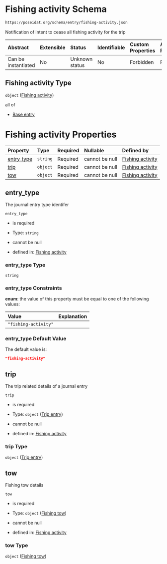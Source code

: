# Fishing activity Schema

```txt
https://poseidat.org/schema/entry/fishing-activity.json
```

Notification of intent to cease all fishing activity for the trip

| Abstract            | Extensible | Status         | Identifiable | Custom Properties | Additional Properties | Access Restrictions | Defined In                                                                          |
| :------------------ | :--------- | :------------- | :----------- | :---------------- | :-------------------- | :------------------ | :---------------------------------------------------------------------------------- |
| Can be instantiated | No         | Unknown status | No           | Forbidden         | Forbidden             | none                | [fishing-activity.json](schemas/entry/fishing-activity.json "open original schema") |

## Fishing activity Type

`object` ([Fishing activity](fishing-activity.md))

all of

*   [Base entry](arrival-allof-base-entry.md "check type definition")

# Fishing activity Properties

| Property                  | Type     | Required | Nullable       | Defined by                                                                                                                                     |
| :------------------------ | :------- | :------- | :------------- | :--------------------------------------------------------------------------------------------------------------------------------------------- |
| [entry_type](#entry_type) | `string` | Required | cannot be null | [Fishing activity](fishing-activity-properties-entry_type.md "https://poseidat.org/schema/entry/fishing-activity.json#/properties/entry_type") |
| [trip](#trip)             | `object` | Required | cannot be null | [Fishing activity](arrival-properties-trip-entry.md "https://poseidat.org/schema/core/trip-entry.json#/properties/trip")                       |
| [tow](#tow)               | `object` | Required | cannot be null | [Fishing activity](fishing-activity-properties-fishing-tow.md "https://poseidat.org/schema/core/fishing-tow.json#/properties/tow")             |

## entry_type

The journal entry type identifer

`entry_type`

*   is required

*   Type: `string`

*   cannot be null

*   defined in: [Fishing activity](fishing-activity-properties-entry_type.md "https://poseidat.org/schema/entry/fishing-activity.json#/properties/entry_type")

### entry_type Type

`string`

### entry_type Constraints

**enum**: the value of this property must be equal to one of the following values:

| Value                | Explanation |
| :------------------- | :---------- |
| `"fishing-activity"` |             |

### entry_type Default Value

The default value is:

```json
"fishing-activity"
```

## trip

The trip related details of a journal entry

`trip`

*   is required

*   Type: `object` ([Trip entry](arrival-properties-trip-entry.md))

*   cannot be null

*   defined in: [Fishing activity](arrival-properties-trip-entry.md "https://poseidat.org/schema/core/trip-entry.json#/properties/trip")

### trip Type

`object` ([Trip entry](arrival-properties-trip-entry.md))

## tow

Fishing tow details

`tow`

*   is required

*   Type: `object` ([Fishing tow](fishing-activity-properties-fishing-tow.md))

*   cannot be null

*   defined in: [Fishing activity](fishing-activity-properties-fishing-tow.md "https://poseidat.org/schema/core/fishing-tow.json#/properties/tow")

### tow Type

`object` ([Fishing tow](fishing-activity-properties-fishing-tow.md))
